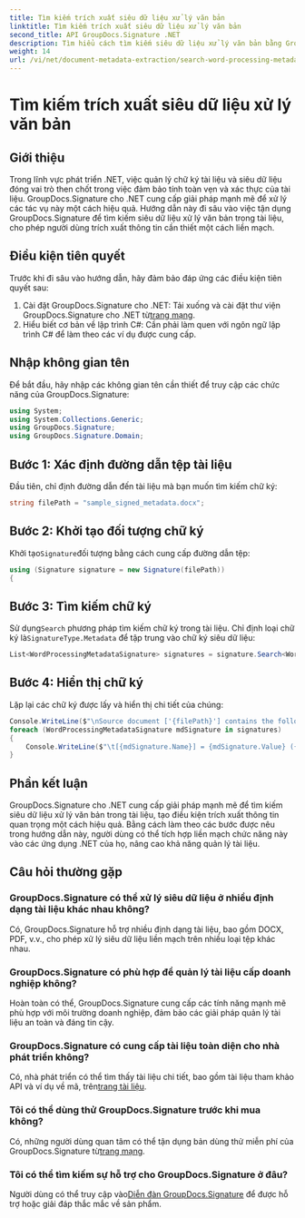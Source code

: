 ```yaml
---
title: Tìm kiếm trích xuất siêu dữ liệu xử lý văn bản
linktitle: Tìm kiếm trích xuất siêu dữ liệu xử lý văn bản
second_title: API GroupDocs.Signature .NET
description: Tìm hiểu cách tìm kiếm siêu dữ liệu xử lý văn bản bằng GroupDocs.Signature cho .NET. Tăng cường quản lý tài liệu một cách dễ dàng.
weight: 14
url: /vi/net/document-metadata-extraction/search-word-processing-metadata-extraction/
---
```


# Tìm kiếm trích xuất siêu dữ liệu xử lý văn bản

## Giới thiệu
Trong lĩnh vực phát triển .NET, việc quản lý chữ ký tài liệu và siêu dữ liệu đóng vai trò then chốt trong việc đảm bảo tính toàn vẹn và xác thực của tài liệu. GroupDocs.Signature cho .NET cung cấp giải pháp mạnh mẽ để xử lý các tác vụ này một cách hiệu quả. Hướng dẫn này đi sâu vào việc tận dụng GroupDocs.Signature để tìm kiếm siêu dữ liệu xử lý văn bản trong tài liệu, cho phép người dùng trích xuất thông tin cần thiết một cách liền mạch.
## Điều kiện tiên quyết
Trước khi đi sâu vào hướng dẫn, hãy đảm bảo đáp ứng các điều kiện tiên quyết sau:
1.  Cài đặt GroupDocs.Signature cho .NET: Tải xuống và cài đặt thư viện GroupDocs.Signature cho .NET từ[trang mạng](https://releases.groupdocs.com/signature/net/).
2. Hiểu biết cơ bản về lập trình C#: Cần phải làm quen với ngôn ngữ lập trình C# để làm theo các ví dụ được cung cấp.

## Nhập không gian tên
Để bắt đầu, hãy nhập các không gian tên cần thiết để truy cập các chức năng của GroupDocs.Signature:
```csharp
using System;
using System.Collections.Generic;
using GroupDocs.Signature;
using GroupDocs.Signature.Domain;
```
## Bước 1: Xác định đường dẫn tệp tài liệu
Đầu tiên, chỉ định đường dẫn đến tài liệu mà bạn muốn tìm kiếm chữ ký:
```csharp
string filePath = "sample_signed_metadata.docx";
```
## Bước 2: Khởi tạo đối tượng chữ ký
 Khởi tạo`Signature`đối tượng bằng cách cung cấp đường dẫn tệp:
```csharp
using (Signature signature = new Signature(filePath))
{
```
## Bước 3: Tìm kiếm chữ ký
 Sử dụng`Search` phương pháp tìm kiếm chữ ký trong tài liệu. Chỉ định loại chữ ký là`SignatureType.Metadata` để tập trung vào chữ ký siêu dữ liệu:
```csharp
List<WordProcessingMetadataSignature> signatures = signature.Search<WordProcessingMetadataSignature>(SignatureType.Metadata);
```
## Bước 4: Hiển thị chữ ký
Lặp lại các chữ ký được lấy và hiển thị chi tiết của chúng:
```csharp
Console.WriteLine($"\nSource document ['{filePath}'] contains the following signatures:");
foreach (WordProcessingMetadataSignature mdSignature in signatures)
{
    Console.WriteLine($"\t[{mdSignature.Name}] = {mdSignature.Value} ({mdSignature.Type})");
}
```

## Phần kết luận
GroupDocs.Signature cho .NET cung cấp giải pháp mạnh mẽ để tìm kiếm siêu dữ liệu xử lý văn bản trong tài liệu, tạo điều kiện trích xuất thông tin quan trọng một cách hiệu quả. Bằng cách làm theo các bước được nêu trong hướng dẫn này, người dùng có thể tích hợp liền mạch chức năng này vào các ứng dụng .NET của họ, nâng cao khả năng quản lý tài liệu.
## Câu hỏi thường gặp
### GroupDocs.Signature có thể xử lý siêu dữ liệu ở nhiều định dạng tài liệu khác nhau không?
Có, GroupDocs.Signature hỗ trợ nhiều định dạng tài liệu, bao gồm DOCX, PDF, v.v., cho phép xử lý siêu dữ liệu liền mạch trên nhiều loại tệp khác nhau.
### GroupDocs.Signature có phù hợp để quản lý tài liệu cấp doanh nghiệp không?
Hoàn toàn có thể, GroupDocs.Signature cung cấp các tính năng mạnh mẽ phù hợp với môi trường doanh nghiệp, đảm bảo các giải pháp quản lý tài liệu an toàn và đáng tin cậy.
### GroupDocs.Signature có cung cấp tài liệu toàn diện cho nhà phát triển không?
 Có, nhà phát triển có thể tìm thấy tài liệu chi tiết, bao gồm tài liệu tham khảo API và ví dụ về mã, trên[trang tài liệu](https://tutorials.groupdocs.com/signature/net/).
### Tôi có thể dùng thử GroupDocs.Signature trước khi mua không?
 Có, những người dùng quan tâm có thể tận dụng bản dùng thử miễn phí của GroupDocs.Signature từ[trang mạng](https://releases.groupdocs.com/).
### Tôi có thể tìm kiếm sự hỗ trợ cho GroupDocs.Signature ở đâu?
 Người dùng có thể truy cập vào[Diễn đàn GroupDocs.Signature](https://forum.groupdocs.com/c/signature/13) để được hỗ trợ hoặc giải đáp thắc mắc về sản phẩm.